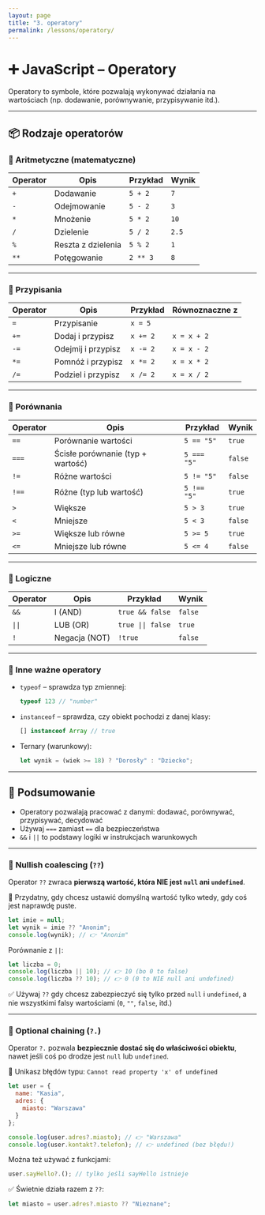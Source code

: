 ```yaml
---
layout: page
title: "3. operatory"
permalink: /lessons/operatory/
---
```


# ➕ JavaScript – Operatory

Operatory to symbole, które pozwalają wykonywać działania na wartościach (np. dodawanie, porównywanie, przypisywanie itd.).

---

## 📦 Rodzaje operatorów

### 🔹 Aritmetyczne (matematyczne)

| Operator | Opis               | Przykład       | Wynik  |
|----------|--------------------|----------------|--------|
| `+`      | Dodawanie          | `5 + 2`        | `7`    |
| `-`      | Odejmowanie        | `5 - 2`        | `3`    |
| `*`      | Mnożenie           | `5 * 2`        | `10`   |
| `/`      | Dzielenie          | `5 / 2`        | `2.5`  |
| `%`      | Reszta z dzielenia | `5 % 2`        | `1`    |
| `**`     | Potęgowanie        | `2 ** 3`       | `8`    |

---

### 🔹 Przypisania

| Operator | Opis                      | Przykład       | Równoznaczne z   |
|----------|---------------------------|----------------|------------------|
| `=`      | Przypisanie               | `x = 5`        |                  |
| `+=`     | Dodaj i przypisz          | `x += 2`       | `x = x + 2`      |
| `-=`     | Odejmij i przypisz        | `x -= 2`       | `x = x - 2`      |
| `*=`     | Pomnóż i przypisz         | `x *= 2`       | `x = x * 2`      |
| `/=`     | Podziel i przypisz        | `x /= 2`       | `x = x / 2`      |

---

### 🔹 Porównania

| Operator | Opis                        | Przykład         | Wynik    |
|----------|-----------------------------|------------------|----------|
| `==`     | Porównanie wartości         | `5 == "5"`       | `true`   |
| `===`    | Ścisłe porównanie (typ + wartość) | `5 === "5"` | `false`  |
| `!=`     | Różne wartości              | `5 != "5"`       | `false`  |
| `!==`    | Różne (typ lub wartość)     | `5 !== "5"`      | `true`   |
| `>`      | Większe                     | `5 > 3`          | `true`   |
| `<`      | Mniejsze                    | `5 < 3`          | `false`  |
| `>=`     | Większe lub równe          | `5 >= 5`         | `true`   |
| `<=`     | Mniejsze lub równe         | `5 <= 4`         | `false`  |

---

### 🔹 Logiczne

| Operator | Opis          | Przykład              | Wynik         |
|----------|---------------|-----------------------|---------------|
| `&&`     | I (AND)       | `true && false`       | `false`       |
| `\|\|`   | LUB (OR)      | `true \|\| false`     | `true`        |
| `!`      | Negacja (NOT) | `!true`               | `false`       |


---

### 🔹 Inne ważne operatory

- `typeof` – sprawdza typ zmiennej:
  ```js
  typeof 123 // "number"
  ```

- `instanceof` – sprawdza, czy obiekt pochodzi z danej klasy:
  ```js
  [] instanceof Array // true
  ```

- Ternary (warunkowy):
  ```js
  let wynik = (wiek >= 18) ? "Dorosły" : "Dziecko";
  ```

---

## 🧠 Podsumowanie

- Operatory pozwalają pracować z danymi: dodawać, porównywać, przypisywać, decydować
- Używaj `===` zamiast `==` dla bezpieczeństwa
- `&&` i `||` to podstawy logiki w instrukcjach warunkowych



---

### 🔹 Nullish coalescing (`??`)

Operator `??` zwraca **pierwszą wartość, która NIE jest `null` ani `undefined`**.

📌 Przydatny, gdy chcesz ustawić domyślną wartość tylko wtedy, gdy coś jest naprawdę puste.

```js
let imie = null;
let wynik = imie ?? "Anonim";
console.log(wynik); // 👉 "Anonim"
```

Porównanie z `||`:

```js
let liczba = 0;
console.log(liczba || 10); // 👉 10 (bo 0 to false)
console.log(liczba ?? 10); // 👉 0 (0 to NIE null ani undefined)
```

✅ Używaj `??` gdy chcesz zabezpieczyć się tylko przed `null` i `undefined`, a nie wszystkimi falsy wartościami (`0`, `""`, `false`, itd.)


---

### 🔹 Optional chaining (`?.`)

Operator `?.` pozwala **bezpiecznie dostać się do właściwości obiektu**, nawet jeśli coś po drodze jest `null` lub `undefined`.

📌 Unikasz błędów typu: `Cannot read property 'x' of undefined`

```js
let user = {
  name: "Kasia",
  adres: {
    miasto: "Warszawa"
  }
};

console.log(user.adres?.miasto); // 👉 "Warszawa"
console.log(user.kontakt?.telefon); // 👉 undefined (bez błędu!)
```

Można też używać z funkcjami:

```js
user.sayHello?.(); // tylko jeśli sayHello istnieje
```

✅ Świetnie działa razem z `??`:

```js
let miasto = user.adres?.miasto ?? "Nieznane";
```

